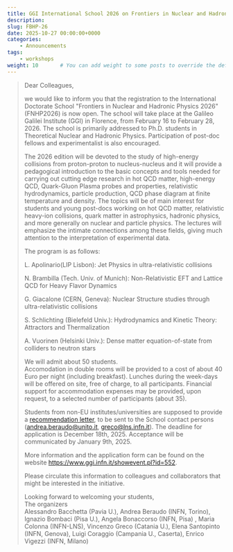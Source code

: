 ```yaml
---
title: GGI International School 2026 on Frontiers in Nuclear and Hadronic Physics
description: 
slug: FBHP-26
date: 2025-10-27 00:00:00+0000
categories:
    - Announcements
tags:
    - workshops
weight: 10       # You can add weight to some posts to override the default sorting (date descending)
---
```




> Dear Colleagues,
> 
> we would like to inform you that the registration to the International
> Doctorate School "Frontiers in Nuclear and Hadronic Physics 2026" (FNHP2026)
> is now open. The school will take place at the Galileo Galilei Institute
> (GGI) in Florence, from February 16 to February 28, 2026. The school is
> primarily addressed to Ph.D. students in Theoretical Nuclear and Hadronic
> Physics. Participation of post-doc fellows and experimentalist is also
> encouraged.
> 
> The 2026 edition will be devoted to the study of high-energy collisions from
> proton-proton to nucleus-nucleus and it will provide a pedagogical
> introduction to the basic concepts and tools needed for carrying out cutting
> edge research in hot QCD matter, high-energy QCD, Quark-Gluon Plasma probes
> and properties, relativistic hydrodynamics, particle production, QCD phase
> diagram at finite temperature and density. The topics will be of main
> interest for students and young post-docs working on hot QCD matter,
> relativistic heavy-ion collisions, quark matter in astrophysics, hadronic
> physics, and more generally on nuclear and particle physics. The lectures
> will emphasize the intimate connections among these fields, giving much
> attention to the interpretation of experimental data.
> 
> The program is as follows:
> 
> L. Apolinario(LIP Lisbon): Jet Physics in ultra-relativistic collisions 
> 
> N. Brambilla (Tech. Univ. of Munich): Non-Relativistic EFT and Lattice QCD
> for Heavy Flavor Dynamics
> 
> G. Giacalone (CERN, Geneva): Nuclear Structure studies through
> ultra-relativistic collisions
> 
> S. Schlichting (Bielefeld Univ.): Hydrodynamics and Kinetic Theory:
> Attractors and Thermalization
> 
> A. Vuorinen (Helsinki Univ.): Dense matter equation-of-state from colliders
> to neutron stars
> 
> We will admit about 50 students.  
> Accomodation in double rooms will be provided to a cost of about 40 Euro per
> night (including breakfast).  Lunches during the week-days will be offered
> on site, free of charge, to all participants. 
> Financial support for accommodation expenses may be provided, upon request,
> to a selected number of participants (about 35).
> 
> Students from non-EU institutes/universities are supposed to provide a
> [recommendation letter](GGI-FNHP2026-letter.pdf), to be sent to the School contact persons
> (andrea.beraudo@unito.it, greco@lns.infn.it).
> The deadline for application is December 18th, 2025. Acceptance will be
> communicated by January 9th, 2025.
> 
> More information and the application form can be found on the
> website https://www.ggi.infn.it/showevent.pl?id=552.
> 
> Please circulate this information to colleagues and collaborators that might
> be interested in the initiative. 
> 
> Looking forward to welcoming your students,  
> The organizers  
> Alessandro Bacchetta (Pavia U.), Andrea Beraudo (INFN, Torino), Ignazio
> Bombaci (Pisa U.), Angela Bonaccorso (INFN, Pisa) , Maria Colonna
> (INFN-LNS), Vincenzo Greco (Catania U.), Elena Santopinto (INFN, Genova),
> Luigi Coraggio (Campania U., Caserta), Enrico Vigezzi (INFN, Milano)
